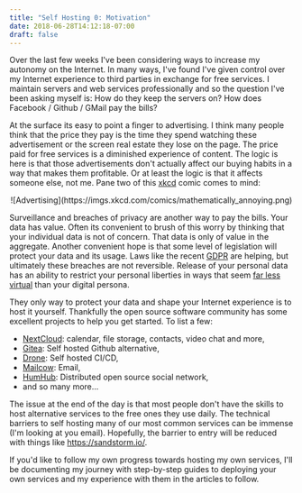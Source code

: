 ```yaml
---
title: "Self Hosting 0: Motivation"
date: 2018-06-28T14:12:18-07:00
draft: false
---
```


Over the last few weeks I've been considering ways to increase my autonomy on 
the Internet. In many ways, I've found I've given control over my Internet 
experience to third parties in exchange for free services. I maintain servers 
and web services professionally and so the question I've been asking myself is: 
How do they keep the servers on? How does Facebook / Github / GMail pay the 
bills? 

At the surface its easy to point a finger to advertising. I think many people 
think that the price they pay is the time they spend watching these 
advertisement or the screen real estate they lose on the page. The price paid 
for free services is a diminished experience of content. The logic is here is 
that those advertisements don't actually affect our buying habits in a way that 
makes them profitable. Or at least the logic is that it affects someone else, 
not me. Pane two of this [xkcd](https://xkcd.com) comic comes to mind:

<center>
![Advertising](https://imgs.xkcd.com/comics/mathematically_annoying.png)
</center>

Surveillance and breaches of privacy are another way to pay the bills. Your 
data has value. Often its convenient to brush of this worry by thinking that 
your individual data is not of concern. That data is only of value in the 
aggregate. Another convenient hope is that some level of legislation will 
protect your data and its usage. Laws like the recent 
[GDPR](https://www.eugdpr.org/) are helping, but ultimately these breaches are 
not reversible. Release of your personal data has an ability to restrict your 
personal liberties in ways that seem 
[far less virtual](https://en.wikipedia.org/wiki/Facebook%E2%80%93Cambridge_Analytica_data_scandal) 
than your digital persona.

They only way to protect your data and shape your Internet experience is to 
host it yourself. Thankfully the open source software community has some 
excellent projects to help you get started. To list a few:

- [NextCloud](https://nextcloud.com/): calendar, file storage, contacts, video chat and more,
- [Gitea](https://gitea.io/en-us/): Self hosted Github alternative,
- [Drone](https://drone.io/): Self hosted CI/CD,
- [Mailcow](https://mailcow.email/): Email,
- [HumHub](https://www.humhub.org/en): Distributed open source social network,
- and so many more...

The issue at the end of the day is that most people don't have the skills to 
host alternative services to the free ones they use daily. The technical 
barriers to self hosting many of our most common services can be immense 
(I'm looking at you email). Hopefully, the barrier to entry will be reduced 
with things like https://sandstorm.io/. 

If you'd like to follow my own progress towards hosting my own services, I'll 
be documenting my journey with step-by-step guides to deploying your own 
services and my experience with them in the articles to follow.
